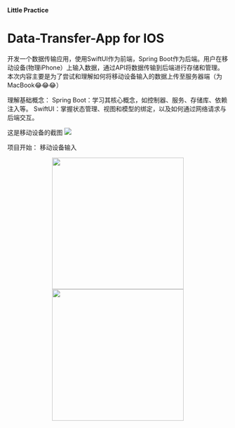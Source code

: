 **Little Practice**
# Data-Transfer-App for IOS

开发一个数据传输应用，使用SwiftUI作为前端，Spring Boot作为后端。用户在移动设备(物理iPhone）上输入数据，通过API将数据传输到后端进行存储和管理。
本次内容主要是为了尝试和理解如何将移动设备输入的数据上传至服务器端（为MacBook😂😂😂）

理解基础概念：
  Spring Boot：学习其核心概念，如控制器、服务、存储库、依赖注入等。
  SwiftUI：掌握状态管理、视图和模型的绑定，以及如何通过网络请求与后端交互。

这是移动设备的截图
<img src="![Uploading _cgi-bin_mmwebwx-bin_webwxgetmsgimg??&MsgID=2335935441012571869&skey=@crypt_f1d96bc5_cf832aa743ae3b081369fd585c26f705&mmweb_appid=wx_webfilehelper.png…]()">

项目开始：
移动设备输入
<center>
  <img height="300px" src="![_cgi-bin_mmwebwx-bin_webwxgetmsgimg?? MsgID=5479245391804661108 skey=@crypt_f1d96bc5_cf832aa743ae3b081369fd585c26f705 mmweb_appid=wx_webfilehelper](https://github.com/user-attachments/assets/1fc0dec7-f704-4fe7-be13-aff08a1d2aa7)">
  <img height="300px" src="![_cgi-bin_mmwebwx-bin_webwxgetmsgimg?? MsgID=3535711672655542250 skey=@crypt_f1d96bc5_cf832aa743ae3b081369fd585c26f705 mmweb_appid=wx_webfilehelper](https://github.com/user-attachments/assets/3c745b17-6eb9-4427-8964-44814aafcf8d)">
</center>
